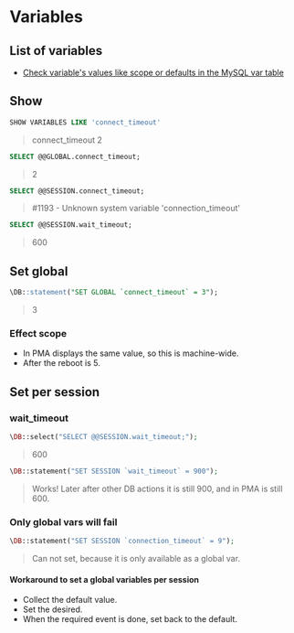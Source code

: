 # Variables

## List of variables

* [Check variable's values like scope or defaults in the MySQL var table](https://dev.mysql.com/doc/refman/5.6/en/server-system-variables.html#sysvar_interactive_timeout)

## Show

```sql
SHOW VARIABLES LIKE 'connect_timeout'
```
> connect_timeout 2

```sql
SELECT @@GLOBAL.connect_timeout;
```
> 2

```sql
SELECT @@SESSION.connect_timeout;
```
> #1193 - Unknown system variable 'connection_timeout'

```sql
SELECT @@SESSION.wait_timeout;
```
> 600

## Set global

```sql
\DB::statement("SET GLOBAL `connect_timeout` = 3");
```
> 3

### Effect scope

* In PMA displays the same value, so this is machine-wide.
* After the reboot is 5.

## Set per session

### wait_timeout

```php
\DB::select("SELECT @@SESSION.wait_timeout;");
```
> 600

```php
\DB::statement("SET SESSION `wait_timeout` = 900");
```
> Works! Later after other DB actions it is still 900, and in PMA is still 600.

### Only global vars will fail

```php
\DB::statement("SET SESSION `connection_timeout` = 9");
```
> Can not set, because it is only available as a global var.

#### Workaround to set a global variables per session

* Collect the default value.
* Set the desired.
* When the required event is done, set back to the default.